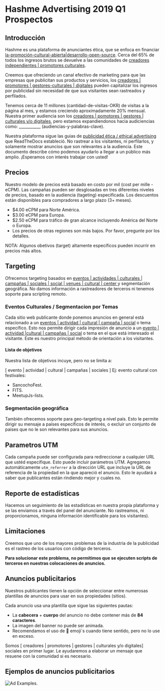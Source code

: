 # Hashme Advertising 2019 Q1 Prospectos

## Introducción

Hashme es una plataforma de anunciantes ética, que se enfoca en financiar [la-promoción-cultural-abierta|desarrollo-open-source](actividad-o-proyecto-a-financiar). Cerca del 65% de todos los ingresos brutos se devuelve a las comunidades de [creadores independientes | promotores culturales](audiencias-y-palabras-clave).

Creemos que ofreciendo un canal efectivo de marketing para que las empresas que publicitan sus productos y servicios, los [creadores | promotores | gestores-culturales | digitales](audiencias-y-palabras-clave) pueden capitalizar los ingresos por publicidad sin necesidad de que sus visitantes sean rastreados y perfilados.

Tenemos cerca de 11 millones (cantidad-de-visitas-OKR) de visitas a la página al mes, y estamos creciendo aproximadamente 20% mensual. Nuestra primer audiencia son los [creadores | pomotores | gestores | culturales y/o digitales](audiencias-y-palabras-clave), pero estamos expandiendonos hacia audiciencias como: ___________ (audiencias-y-palabras-clave).

Nuestra plataforma sigue las guias de [publicidad ética / ethical advertising](link-a-read-the-docs) que ReadTheDocs estableció. No rastrear a los visitantes, ni perfilarlos, y solamente mostrar anuncios que son relevantes a la audiencia. Este documento describe cómo podemos ayudarlo a llegar a un público más amplio. ¡Esperamos con interés trabajar con usted!

## Precios

Nuestro modelo de precios está basado en costo por mil (cost per mille - eCPM). Las campañas pueden ser desglosadas en tres diferentes niveles de precios, basado en la audiencia (tageting) especificada. Los descuentos están disponibles para compradores a largo plazo (3+ meses).

* $4.00 eCPM para Norte América.
* $3.00 eCPM para Europa.
* $2.50 eCPM para tráfico de gran alcance incluyendo América del Norte o  Europa.
* Los precios de otras regiones son más bajos. Por favor, pregunte por los detalles.

NOTA: Algunos obetivos (target) altamente específicos pueden incurrir en precios más altos.

## Targeting

Ofrecemos targeting basados en [eventos | actividades | culturales | campañas | sociales | social | venues | cultural | center ](palabras-clave) y segmentación geográfica. No damos información a rastreadores de terceros ni tenemos soporte para scripting remoto.

### Eventos Culturales / Segmentacion por Temas

Cada sitio web publicante donde ponemos anuncios en general está relacionado a un [ eventos | actividad | cultural | campaña | social](audiencias-y-palabras-clave) o tema específico. Esto nos permite dirigir cada impresión de anuncio a un [evento | actividad |cultural | campañas | social](audiencias-y-palabras-clave) o tema en el que está interesado el visitante. Este es nuestro principal método de orientación a los visitantes.

#### Lista de objetivos

Nuestra lista de objetivos incuye, pero no se limita a:

[ evento | actividad | cultural | campañas | sociales ]
Ej: evento cultural con festivales: 

* SancochoFest.
* FITS.
* MeetupJs-lists.

### Segmentación geográfica

También ofrecemos soporte para geo-targeting a nivel país. Esto le permite dirigir su mensaje a países especificos de interés, o excluir un conjunto de países que no le son relevantes para sus anuncios.

## Parametros UTM

Cada campaña puede ser configurada para redireccionar a cualquier URL que ustéd especifique. Esto puede incluir parámetros UTM. Agregamos automáticamente `utm_referrer` a la dirección URL que incluye la URL de referencia de la propiedad en la que apareció el anuncio. Esto le ayudará a saber que publicantes están rindiendo mejor y cuales no. 

## Reporte de estadísticas

Hacemos un seguimiento de las estadísticas en nuestra propia plataforma y se las enviamos a través del panel del anunciante. No rastreamos, ni proporcionamos, ninguna información identificable para los visitantes).

## Limitaciones

Creemos que uno de los mayores problemas de la industria de la publicidad es el rastreo de los usuarios con código de terceros.

**Para solucionar este problema, no permitimos que se ejecuten scripts de terceros en nuestras colocaciones de anuncios.**

## Anuncios publicitarios

Nuestros publicantes tienen la opción de seleccionar entre numerosas plantillas de anuncios para usar en sus propiedades (sitios).

Cada anuncio usa una plantilla que sigue las siguientes pautas:

* La **cabecera** + **cuerpo** del anuncio no debe contener más de **84 caracteres**.
* La imagen del banner no puede ser animada.
* Recomendamos el uso de 👋 emoji´s cuando tiene sentido, pero no lo use en exceso.

Somos [ creadores | promotores | gestores | culturales y/o digitales] sociales en primer lugar. Le ayudaremos a elaborar un mensaje que resuene con la comunidad si es necesario.

## Ejemplos de anuncios publicitarios

![Ad Examples](https://hashme-ads.surge.sh/AdExamples.svg).
